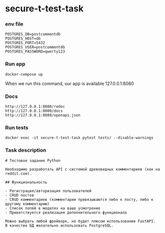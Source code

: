 # secure-t-test-task

### env file
```shell
POSTGRES_DB=postcommentdb
POSTGRES_HOST=db
POSTGRES_PORT=5432
POSTGRES_USER=postcommentdb
POSTGRES_PASSWORD=qwerty123
```

### Run app
```shell
docker-compose up
```
When we run this command, our app is available 127.0.0.1:8080

### Docs
```
http://127.0.0.1:8080/redoc
http://127.0.0.1:8080/docs
http://127.0.0.1:8080/openapi.json
```

### Run tests
```shell
docker exec -it secure-t-test-task pytest tests/ --disable-warnings
```

### Task description
```
# Тестовое задание Python

Необходимо разработать API с системой древовидных комментариев (как на reddit.com).

## Функциональность

- Регистрация/авторизация пользователей
- CRUD постов
- CRUD комментариев (комментарии привязываются либо к посту, либо к другому комментарию)
- Список полей в моделях на ваше усмотрение
- Приветствуется реализация дополнительного функционала

Можно выбрать любой фрейворк, но будет плюсом использование FastAPI.
В качестве БД желательно использовать PostgreSQL.
```